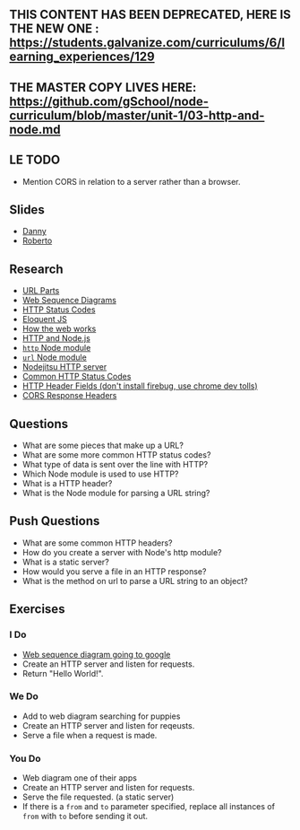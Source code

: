 ## THIS CONTENT HAS BEEN DEPRECATED, HERE IS THE NEW ONE : https://students.galvanize.com/curriculums/6/learning_experiences/129
## THE MASTER COPY LIVES HERE: https://github.com/gSchool/node-curriculum/blob/master/unit-1/03-http-and-node.md


## LE TODO

* Mention CORS in relation to a server rather than a browser.

## Slides

* [Danny](https://docs.google.com/presentation/d/1Tk79niqAcDWXNff5AUlafycYZHEtfQAHfaZ9jvy2UIw/edit?usp=sharing)
* [Roberto](https://docs.google.com/a/galvanize.com/presentation/d/1tjUGGp8QqTKQIlnPvmZNb1UnAxrW7vqK-Rrhoy9ijJk/edit?usp=sharing)

## Research


* [URL Parts](https://www.mattcutts.com/blog/seo-glossary-url-definitions/)
* [Web Sequence Diagrams](https://www.websequencediagrams.com/)
* [HTTP Status Codes](https://en.wikipedia.org/wiki/List_of_HTTP_status_codes)
* [Eloquent JS](http://eloquentjavascript.net/17_http.html)
* [How the web works](https://github.com/gSchool/g15/blob/master/curriculum/03-week/lessons/the-internet.md)
* [HTTP and Node.js](/redirects/learning_experiences/13)
* [`http` Node module](https://nodejs.org/api/http.html)
* [`url` Node module](https://nodejs.org/api/url.html)
* [Nodejitsu HTTP server](https://docs.nodejitsu.com/articles/HTTP/servers)
* [Common HTTP Status Codes](http://www.smartlabsoftware.com/ref/http-status-codes.htm)
* [HTTP Header Fields (don't install firebug, use chrome dev tolls)](http://www.tutorialspoint.com/http/http_header_fields.htm)
* [CORS Response Headers](https://developer.mozilla.org/en-US/docs/Web/HTTP/Access_control_CORS#The_HTTP_response_headers)

## Questions

* What are some pieces that make up a URL?
* What are some more common HTTP status codes?
* What type of data is sent over the line with HTTP?
* Which Node module is used to use HTTP?
* What is a HTTP header?
* What is the Node module for parsing a URL string?

## Push Questions

* What are some common HTTP headers?
* How do you create a server with Node's http module?
* What is a static server?
* How would you serve a file in an HTTP response?
* What is the method on url to parse a URL string to an object?


## Exercises

### I Do

* [Web sequence diagram going to google](http://www.websequencediagrams.com/?lz=dGl0bGUgQXV0aGVudGljYXRpb24gU2VxdWVuY2UKClVzZXIgLT4gQnJvd3NlcjogZ29vZ2xlLmNvbQoADQcgLT4gRE5TIFNlcnYAEw8ADQoANw1JUCBhZGRyZXNzADgMRwBVBQA-CUdFVCBIVFRQIFJlcXVlc3QgCgAUDQCBCA0yMDAgT0sAgQkILT5VAIEmBVJlbmRlciBIVE1MAIE2ElNlYXJjaCAicHVwcGllcyIAax8vP3MALAU9ACkHAGwhAIE0CHNwb25zZQCCIAwAgQ4PVFAgQm9keQ&s=napkin)
* Create an HTTP server and listen for requests.
* Return "Hello World!".

### We Do

* Add to web diagram searching for puppies
* Create an HTTP server and listen for reqeusts.
* Serve a file when a request is made.

### You Do

* Web diagram one of their apps
* Create an HTTP server and listen for requests.
* Serve the file requested. (a static server)
* If there is a `from` and `to` parameter specified, replace all instances of `from` with `to` before sending it out.